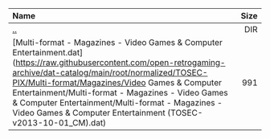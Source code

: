 |Name|Size|
|:---|---:|
|[..](../index.html)|DIR|
|[Multi-format - Magazines - Video Games & Computer Entertainment.dat](https://raw.githubusercontent.com/open-retrogaming-archive/dat-catalog/main/root/normalized/TOSEC-PIX/Multi-format/Magazines/Video Games & Computer Entertainment/Multi-format - Magazines - Video Games & Computer Entertainment/Multi-format - Magazines - Video Games & Computer Entertainment (TOSEC-v2013-10-01_CM).dat)|991|
